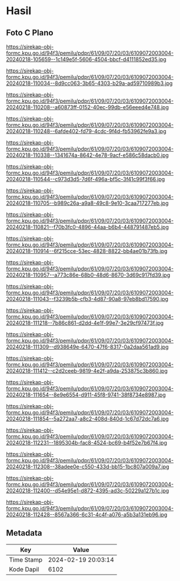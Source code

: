 # Hasil

## Foto C Plano

https://sirekap-obj-formc.kpu.go.id/94f3/pemilu/pdpr/61/09/07/20/03/6109072003004-20240218-105659--1c149e5f-5606-4504-bbcf-d4111852ed35.jpg

https://sirekap-obj-formc.kpu.go.id/94f3/pemilu/pdpr/61/09/07/20/03/6109072003004-20240218-110034--8d9cc063-3b65-4303-b29a-ad59710989b3.jpg

https://sirekap-obj-formc.kpu.go.id/94f3/pemilu/pdpr/61/09/07/20/03/6109072003004-20240218-110208--a60873ff-0152-40ec-99db-e56eeed4e748.jpg

https://sirekap-obj-formc.kpu.go.id/94f3/pemilu/pdpr/61/09/07/20/03/6109072003004-20240218-110248--6afde402-fd79-4cdc-9f4d-fb53962fe9a3.jpg

https://sirekap-obj-formc.kpu.go.id/94f3/pemilu/pdpr/61/09/07/20/03/6109072003004-20240218-110338--1341674a-8642-4e78-9acf-e586c58dacb0.jpg

https://sirekap-obj-formc.kpu.go.id/94f3/pemilu/pdpr/61/09/07/20/03/6109072003004-20240218-110544--c973d3d5-7d6f-496a-bf5c-3f41c99f3f66.jpg

https://sirekap-obj-formc.kpu.go.id/94f3/pemilu/pdpr/61/09/07/20/03/6109072003004-20240218-110705--b989c26a-a9a8-49c8-9e10-3caa717277eb.jpg

https://sirekap-obj-formc.kpu.go.id/94f3/pemilu/pdpr/61/09/07/20/03/6109072003004-20240218-110821--f70b3fc0-4896-44aa-b6b4-448791487eb5.jpg

https://sirekap-obj-formc.kpu.go.id/94f3/pemilu/pdpr/61/09/07/20/03/6109072003004-20240218-110914--6f215cce-53ec-4828-8822-bb4ae01b73fb.jpg

https://sirekap-obj-formc.kpu.go.id/94f3/pemilu/pdpr/61/09/07/20/03/6109072003004-20240218-110957--a773c86e-68b0-48d6-8670-3d69c917fd39.jpg

https://sirekap-obj-formc.kpu.go.id/94f3/pemilu/pdpr/61/09/07/20/03/6109072003004-20240218-111043--f3239b5b-cfb3-4d87-90a8-97eb8bd17590.jpg

https://sirekap-obj-formc.kpu.go.id/94f3/pemilu/pdpr/61/09/07/20/03/6109072003004-20240218-111218--7b86c861-d2dd-4e1f-99e7-3e29cf97473f.jpg

https://sirekap-obj-formc.kpu.go.id/94f3/pemilu/pdpr/61/09/07/20/03/6109072003004-20240218-111309--d938649e-6470-47f6-8317-0a2daa561ad9.jpg

https://sirekap-obj-formc.kpu.go.id/94f3/pemilu/pdpr/61/09/07/20/03/6109072003004-20240218-111412--c2d2ceeb-9819-4e2f-a9da-253875c3b860.jpg

https://sirekap-obj-formc.kpu.go.id/94f3/pemilu/pdpr/61/09/07/20/03/6109072003004-20240218-111654--8e9e6554-d911-45f8-9741-38f8734e8987.jpg

https://sirekap-obj-formc.kpu.go.id/94f3/pemilu/pdpr/61/09/07/20/03/6109072003004-20240218-111854--5a272aa7-a8c2-408d-840d-1c67d72dc7a6.jpg

https://sirekap-obj-formc.kpu.go.id/94f3/pemilu/pdpr/61/09/07/20/03/6109072003004-20240218-112231--1895304b-fac8-4524-bc69-b4f52e7b67f4.jpg

https://sirekap-obj-formc.kpu.go.id/94f3/pemilu/pdpr/61/09/07/20/03/6109072003004-20240218-112308--38adee0e-c550-433d-bb15-1bc807a009a7.jpg

https://sirekap-obj-formc.kpu.go.id/94f3/pemilu/pdpr/61/09/07/20/03/6109072003004-20240218-112400--d54e95e1-d872-4395-ad3c-50229a127b1c.jpg

https://sirekap-obj-formc.kpu.go.id/94f3/pemilu/pdpr/61/09/07/20/03/6109072003004-20240218-112428--8567a366-6c31-4c4f-a076-a5b3a131eb96.jpg


## Metadata

| Key        | Value               |
| ---------- | ------------------- |
| Time Stamp | 2024-02-19 20:03:14 |
| Kode Dapil | 6102                |



